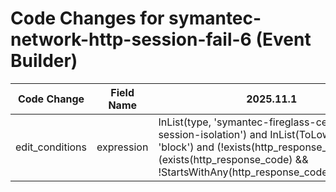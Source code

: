 # Code Changes for symantec-network-http-session-fail-6 (Event Builder)

| Code Change | Field Name | 2025.11.1 | 2025.12.1 |
|-------------|------------|-----------|------------|
| edit_conditions | expression | InList(type, 'symantec-fireglass-cef-http-session-isolation') and InList(ToLower(action), 'block') and (!exists(http_response_code) or (exists(http_response_code) && !StartsWithAny(http_response_code,'1','2','3'))) | InList(type, 'symantec-fireglass-cef-http-session-isolation') and InList(ToLower(action), 'block') && !StartsWithAny(http_response_code,'1','2','3') |